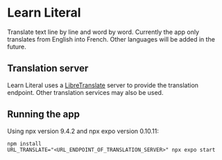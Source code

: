 # Learn Literal
Translate text line by line and word by word.
Currently the app only translates from English into French. Other languages will be added in the future.

## Translation server
Learn Literal uses a [LibreTranslate](https://github.com/LibreTranslate/LibreTranslate) server to provide the translation endpoint. Other translation services may also be used.

## Running the app
Using npx version 9.4.2 and npx expo version 0.10.11:
```
npm install
URL_TRANSLATE="<URL_ENDPOINT_OF_TRANSLATION_SERVER>" npx expo start
```
